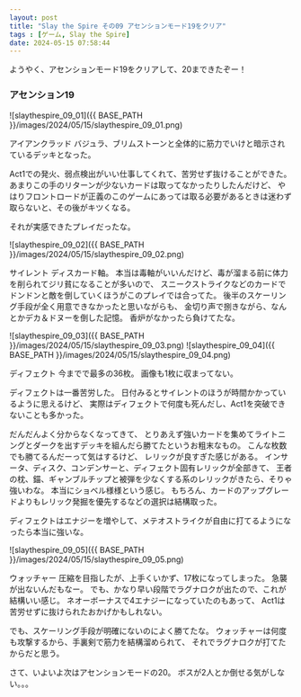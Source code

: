```yaml
---
layout: post
title: "Slay the Spire その09 アセンションモード19をクリア"
tags : [ゲーム, Slay the Spire]
date: 2024-05-15 07:58:44
---
```


ようやく、アセンションモード19をクリアして、20まできたぞー！




### アセンション19



![slaythespire_09_01]({{ BASE_PATH }}/images/2024/05/15/slaythespire_09_01.png)


アイアンクラッド
バジュラ、ブリムストーンと全体的に筋力でいけと暗示されているデッキとなった。

Act1での発火、弱点検出がいい仕事してくれて、苦労せず抜けることができた。
あまりこの手のリターンが少ないカードは取ってなかったりしたんだけど、
やはりフロントロードが正義のこのゲームにあっては取る必要があるときは迷わず取らないと、その後がキツくなる。

それが実感できたプレイだったな。



![slaythespire_09_02]({{ BASE_PATH }}/images/2024/05/15/slaythespire_09_02.png)


サイレント
ディスカード軸。
本当は毒軸がいいんだけど、毒が溜まる前に体力を削られてジリ貧になることが多いので、
スニークストライクなどのカードでドンドンと敵を倒していくほうがこのプレイでは合ってた。
後半のスケーリング手段が全く用意できなかったと思いながらも、
金切り声で捌きながら、なんとかデカ＆ドヌーを倒した記憶。
香炉がなかったら負けてたな。


![slaythespire_09_03]({{ BASE_PATH }}/images/2024/05/15/slaythespire_09_03.png)
![slaythespire_09_04]({{ BASE_PATH }}/images/2024/05/15/slaythespire_09_04.png)


ディフェクト
今までで最多の36枚。
画像も1枚に収まってない。

ディフェクトは一番苦労した。
日付みるとサイレントのほうが時間かかっているように思えるけど、
実際はディフェクトで何度も死んだし、Act1を突破できないことも多かった。

だんだんよく分からなくなってきて、
とりあえず強いカードを集めてライトニングとダークを出すデッキを組んだら勝てたというお粗末なもの。
こんな枚数でも勝てるんだーって気はするけど、
レリックが良すぎた感じがある。
インサータ、ディスク、コンデンサーと、ディフェクト固有レリックが全部きて、
王者の枕、錨、ギャンブルチップと被弾を少なくする系のレリックがきたら、そりゃ強いわな。
本当にショベル様様という感じ。
もちろん、カードのアップグレードよりもレリック発掘を優先するなどの選択は結構取った。

ディフェクトはエナジーを増やして、メテオストライクが自由に打てるようになったら本当に強いな。





![slaythespire_09_05]({{ BASE_PATH }}/images/2024/05/15/slaythespire_09_05.png)

ウォッチャー
圧縮を目指したが、上手くいかず、17枚になってしまった。
急襲が出ないんだもなー。
でも、かなり早い段階でラグナロクが出たので、これが結構いい感じ。
ネオーボーナスで4エナジーになっていたのもあって、
Act1は苦労せずに抜けられたおかげかもしれない。

でも、スケーリング手段が明確にないのによく勝てたな。
ウォッチャーは何度も攻撃するから、手裏剣で筋力を結構溜められて、
それでラグナロクが打てたからだと思う。






さて、いよいよ次はアセンションモードの20。
ボスが2人とか倒せる気がしない。。。





